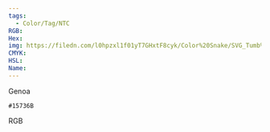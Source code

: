 ```yaml
---
tags:
  - Color/Tag/NTC
RGB:
Hex:
img: https://filedn.com/l0hpzxl1f01yT7GHxtF8cyk/Color%20Snake/SVG_Tumb%20Mass%20No%20Name/15736B.svg
CMYK:
HSL:
Name:
---
```

Genoa
```palette
#15736B
```
RGB
